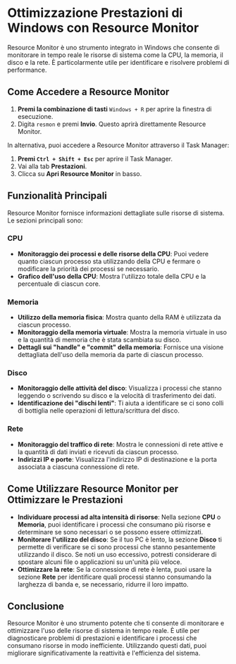 # Ottimizzazione Prestazioni di Windows con Resource Monitor

Resource Monitor è uno strumento integrato in Windows che consente di monitorare in tempo reale le risorse di sistema come la CPU, 
la memoria, il disco e la rete. È particolarmente utile per identificare e risolvere problemi di performance.

## Come Accedere a Resource Monitor

1. **Premi la combinazione di tasti** `Windows + R` per aprire la finestra di esecuzione.
2. Digita `resmon` e premi **Invio**. Questo aprirà direttamente Resource Monitor.

In alternativa, puoi accedere a Resource Monitor attraverso il Task Manager:

1. **Premi `Ctrl + Shift + Esc`** per aprire il Task Manager.
2. Vai alla tab **Prestazioni**.
3. Clicca su **Apri Resource Monitor** in basso.

## Funzionalità Principali

Resource Monitor fornisce informazioni dettagliate sulle risorse di sistema. Le sezioni principali sono:

### CPU
- **Monitoraggio dei processi e delle risorse della CPU**: Puoi vedere quanto ciascun processo sta utilizzando della CPU e 
    fermare o modificare la priorità dei processi se necessario.
- **Grafico dell'uso della CPU**: Mostra l'utilizzo totale della CPU e la percentuale di ciascun core.

### Memoria
- **Utilizzo della memoria fisica**: Mostra quanto della RAM è utilizzata da ciascun processo.
- **Monitoraggio della memoria virtuale**: Mostra la memoria virtuale in uso e la quantità di memoria che è stata scambiata su disco.
- **Dettagli sui "handle" e "commit" della memoria**: Fornisce una visione dettagliata dell'uso della memoria da parte di ciascun processo.

### Disco
- **Monitoraggio delle attività del disco**: Visualizza i processi che stanno leggendo o scrivendo su disco e la velocità di trasferimento dei dati.
- **Identificazione dei "dischi lenti"**: Ti aiuta a identificare se ci sono colli di bottiglia nelle operazioni di lettura/scrittura del disco.

### Rete
- **Monitoraggio del traffico di rete**: Mostra le connessioni di rete attive e la quantità di dati inviati e ricevuti da ciascun processo.
- **Indirizzi IP e porte**: Visualizza l'indirizzo IP di destinazione e la porta associata a ciascuna connessione di rete.

## Come Utilizzare Resource Monitor per Ottimizzare le Prestazioni

- **Individuare processi ad alta intensità di risorse**: Nella sezione **CPU** o **Memoria**, puoi identificare i processi che consumano 
    più risorse e determinare se sono necessari o se possono essere ottimizzati.
- **Monitorare l'utilizzo del disco**: Se il tuo PC è lento, la sezione **Disco** ti permette di verificare se ci sono processi che stanno 
    pesantemente utilizzando il disco. Se noti un uso eccessivo, potresti considerare di spostare alcuni file o applicazioni 
        su un'unità più veloce.
- **Ottimizzare la rete**: Se la connessione di rete è lenta, puoi usare la sezione **Rete** per identificare quali processi 
    stanno consumando la larghezza di banda e, se necessario, ridurre il loro impatto.

## Conclusione

Resource Monitor è uno strumento potente che ti consente di monitorare e ottimizzare l'uso delle risorse di sistema in tempo reale. 
È utile per diagnosticare problemi di prestazioni e identificare i processi che consumano risorse in modo inefficiente. 
Utilizzando questi dati, puoi migliorare significativamente la reattività e l'efficienza del sistema.
